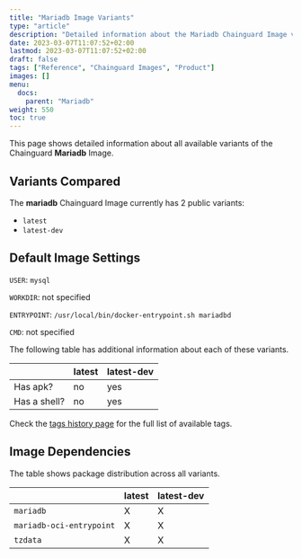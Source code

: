 ```yaml
---
title: "Mariadb Image Variants"
type: "article"
description: "Detailed information about the Mariadb Chainguard Image variants"
date: 2023-03-07T11:07:52+02:00
lastmod: 2023-03-07T11:07:52+02:00
draft: false
tags: ["Reference", "Chainguard Images", "Product"]
images: []
menu:
  docs:
    parent: "Mariadb"
weight: 550
toc: true
---
```


This page shows detailed information about all available variants of the Chainguard **Mariadb** Image.

## Variants Compared
The **mariadb** Chainguard Image currently has 2 public variants: 

- `latest`
- `latest-dev`

## Default Image Settings
`USER`:		`mysql`

`WORKDIR`:	not specified

`ENTRYPOINT`:	`/usr/local/bin/docker-entrypoint.sh mariadbd`

`CMD`:		not specified

The following table has additional information about each of these variants.

|              | latest | latest-dev |
|--------------|--------|------------|
| Has apk?     | no     | yes        |
| Has a shell? | no     | yes        |

Check the [tags history page](/chainguard/chainguard-images/reference/mariadb/tags_history/) for the full list of available tags.
## Image Dependencies
The table shows package distribution across all variants.

|                          | latest | latest-dev |
|--------------------------|--------|------------|
| `mariadb`                | X      | X          |
| `mariadb-oci-entrypoint` | X      | X          |
| `tzdata`                 | X      | X          |
